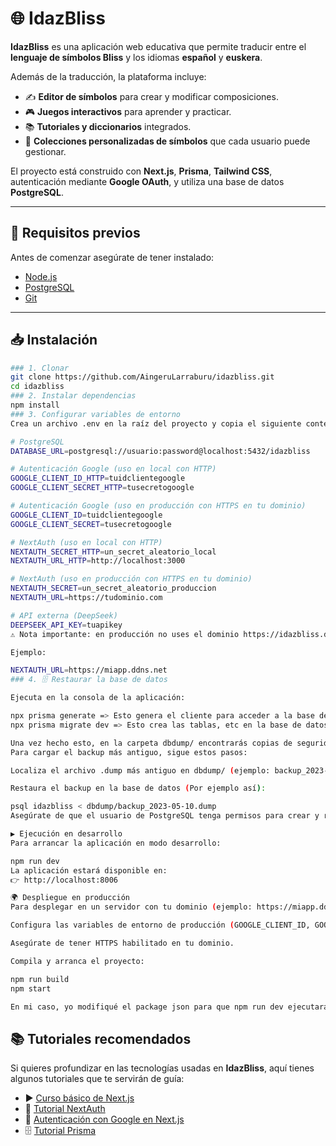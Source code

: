 # 🌐 IdazBliss

**IdazBliss** es una aplicación web educativa que permite traducir entre el **lenguaje de símbolos Bliss** y los idiomas **español** y **euskera**.  

Además de la traducción, la plataforma incluye:

- ✍️ **Editor de símbolos** para crear y modificar composiciones.  
- 🎮 **Juegos interactivos** para aprender y practicar.  
- 📚 **Tutoriales y diccionarios** integrados.  
- 📂 **Colecciones personalizadas de símbolos** que cada usuario puede gestionar.  

El proyecto está construido con **Next.js**, **Prisma**, **Tailwind CSS**, autenticación mediante **Google OAuth**, y utiliza una base de datos **PostgreSQL**.

---

## 🚀 Requisitos previos

Antes de comenzar asegúrate de tener instalado:

- [Node.js](https://nodejs.org/)
- [PostgreSQL](https://www.postgresql.org/)
- [Git](https://git-scm.com/)

---

## 📥 Instalación

```bash
### 1. Clonar
git clone https://github.com/AingeruLarraburu/idazbliss.git
cd idazbliss
### 2. Instalar dependencias
npm install
### 3. Configurar variables de entorno
Crea un archivo .env en la raíz del proyecto y copia el siguiente contenido, ajustando los valores a tu entorno:

# PostgreSQL
DATABASE_URL=postgresql://usuario:password@localhost:5432/idazbliss

# Autenticación Google (uso en local con HTTP)
GOOGLE_CLIENT_ID_HTTP=tuidclientegoogle
GOOGLE_CLIENT_SECRET_HTTP=tusecretogoogle

# Autenticación Google (uso en producción con HTTPS en tu dominio)
GOOGLE_CLIENT_ID=tuidclientegoogle
GOOGLE_CLIENT_SECRET=tusecretogoogle

# NextAuth (uso en local con HTTP)
NEXTAUTH_SECRET_HTTP=un_secret_aleatorio_local
NEXTAUTH_URL_HTTP=http://localhost:3000

# NextAuth (uso en producción con HTTPS en tu dominio)
NEXTAUTH_SECRET=un_secret_aleatorio_produccion
NEXTAUTH_URL=https://tudominio.com

# API externa (DeepSeek)
DEEPSEEK_API_KEY=tuapikey
⚠️ Nota importante: en producción no uses el dominio https://idazbliss.ddns.net directamente, debes reemplazarlo por tu propia URL o dominio público accesible.

Ejemplo:

NEXTAUTH_URL=https://miapp.ddns.net
### 4. 🗄️ Restaurar la base de datos

Ejecuta en la consola de la aplicación:

npx prisma generate => Esto genera el cliente para acceder a la base de datos
npx prisma migrate dev => Esto crea las tablas, etc en la base de datos

Una vez hecho esto, en la carpeta dbdump/ encontrarás copias de seguridad de la base de datos.
Para cargar el backup más antiguo, sigue estos pasos:

Localiza el archivo .dump más antiguo en dbdump/ (ejemplo: backup_2023-05-10.dump). NUNCA USES LA COPIA backup2025_04_16.dump, porque es de una versión más antigua y se modificaron las tablas posteriormente.

Restaura el backup en la base de datos (Por ejemplo así):

psql idazbliss < dbdump/backup_2023-05-10.dump
Asegúrate de que el usuario de PostgreSQL tenga permisos para crear y restaurar la base de datos.

▶️ Ejecución en desarrollo
Para arrancar la aplicación en modo desarrollo:

npm run dev
La aplicación estará disponible en:
👉 http://localhost:8006

🌍 Despliegue en producción
Para desplegar en un servidor con tu dominio (ejemplo: https://miapp.ddns.net):

Configura las variables de entorno de producción (GOOGLE_CLIENT_ID, GOOGLE_CLIENT_SECRET, NEXTAUTH_SECRET, NEXTAUTH_URL).

Asegúrate de tener HTTPS habilitado en tu dominio.

Compila y arranca el proyecto:

npm run build
npm start

En mi caso, yo modifiqué el package json para que npm run dev ejecutara "dev": "next dev --experimental-https -p 8006", y así no había que hacer build ni start
```
## 📚 Tutoriales recomendados

Si quieres profundizar en las tecnologías usadas en **IdazBliss**, aquí tienes algunos tutoriales que te servirán de guía:

- ▶️ [Curso básico de Next.js](https://www.youtube.com/watch?v=_SPoSMmN3ZU)  
- 🔐 [Tutorial NextAuth](https://www.youtube.com/watch?v=iZDK42F2cTc)  
- 🔑 [Autenticación con Google en Next.js](https://www.youtube.com/watch?v=YCEnpcCYlyo)  
- 🗄️ [Tutorial Prisma](https://www.youtube.com/watch?v=N5dkg28jRF0)


